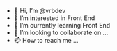 - 👋 Hi, I’m @vrbdev
- 👀 I’m interested in Front End
- 🌱 I’m currently learning  Front End
- 💞️ I’m looking to collaborate on ...
- 📫 How to reach me ...

<!---
vrbdev/vrbdev is a ✨ special ✨ repository because its `README.md` (this file) appears on your GitHub profile.
You can click the Preview link to take a look at your changes.
--->
